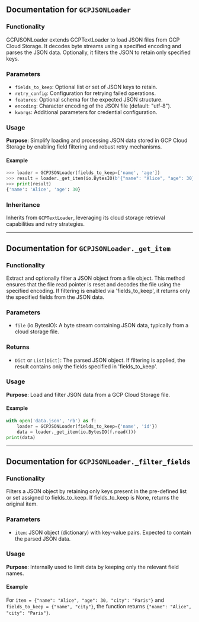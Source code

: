 ## Documentation for `GCPJSONLoader`

### Functionality
GCPJSONLoader extends GCPTextLoader to load JSON files from GCP Cloud Storage. It decodes byte streams using a specified encoding and parses the JSON data. Optionally, it filters the JSON to retain only specified keys.

### Parameters
- `fields_to_keep`: Optional list or set of JSON keys to retain.
- `retry_config`: Configuration for retrying failed operations.
- `features`: Optional schema for the expected JSON structure.
- `encoding`: Character encoding of the JSON file (default: "utf-8").
- `kwargs`: Additional parameters for credential configuration.

### Usage
**Purpose**: Simplify loading and processing JSON data stored in GCP Cloud Storage by enabling field filtering and robust retry mechanisms.

#### Example
```python
>>> loader = GCPJSONLoader(fields_to_keep=['name', 'age'])
>>> result = loader._get_item(io.BytesIO(b'{"name": "Alice", "age": 30}'))
>>> print(result)
{'name': 'Alice', 'age': 30}
```

### Inheritance
Inherits from `GCPTextLoader`, leveraging its cloud storage retrieval capabilities and retry strategies.

---

## Documentation for `GCPJSONLoader._get_item`

### Functionality
Extract and optionally filter a JSON object from a file object. This method ensures that the file read pointer is reset and decodes the file using the specified encoding. If filtering is enabled via 'fields_to_keep', it returns only the specified fields from the JSON data.

### Parameters
- `file` (io.BytesIO): A byte stream containing JSON data, typically from a cloud storage file.

### Returns
- `Dict` or `List[Dict]`: The parsed JSON object. If filtering is applied, the result contains only the fields specified in 'fields_to_keep'.

### Usage
**Purpose**: Load and filter JSON data from a GCP Cloud Storage file.

#### Example
```python
with open('data.json', 'rb') as f:
    loader = GCPJSONLoader(fields_to_keep={'name', 'id'})
    data = loader._get_item(io.BytesIO(f.read()))
print(data)
```

---

## Documentation for `GCPJSONLoader._filter_fields`

### Functionality
Filters a JSON object by retaining only keys present in the pre-defined list or set assigned to fields_to_keep. If fields_to_keep is None, returns the original item.

### Parameters
- `item`: JSON object (dictionary) with key-value pairs. Expected to contain the parsed JSON data.

### Usage
**Purpose**: Internally used to limit data by keeping only the relevant field names.

#### Example
For `item = {"name": "Alice", "age": 30, "city": "Paris"}` and `fields_to_keep = {"name", "city"}`, the function returns `{"name": "Alice", "city": "Paris"}`.